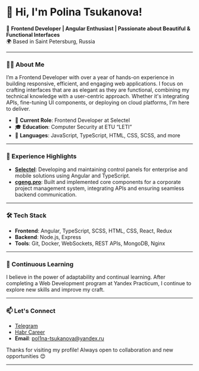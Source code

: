 
# 👋 Hi, I'm Polina Tsukanova!

🚀 **Frontend Developer | Angular Enthusiast | Passionate about Beautiful & Functional Interfaces**  
🌍 Based in Saint Petersburg, Russia

---

### 👩‍💻 About Me
I’m a Frontend Developer with over a year of hands-on experience in building responsive, efficient, and engaging web applications. I focus on crafting interfaces that are as elegant as they are functional, combining my technical knowledge with a user-centric approach. Whether it's integrating APIs, fine-tuning UI components, or deploying on cloud platforms, I'm here to deliver.

- 💼 **Current Role**: Frontend Developer at Selectel  
- 🎓 **Education**: Computer Security at ETU “LETI”  
- 💬 **Languages**: JavaScript, TypeScript, HTML, CSS, SCSS, and more

---

### 💼 Experience Highlights
- **[Selectel](https://selectel.ru/)**: Developing and maintaining control panels for enterprise and mobile solutions using Angular and TypeScript.
- **[cgeng.pro](https://cgeng.pro/)**: Built and implemented core components for a corporate project management system, integrating APIs and ensuring seamless backend communication.

---

### 🛠️ Tech Stack
- **Frontend**: Angular, TypeScript, SCSS, HTML, CSS, React, Redux
- **Backend**: Node.js, Express
- **Tools**: Git, Docker, WebSockets, REST APIs, MongoDB, Nginx

---

### 🌱 Continuous Learning
I believe in the power of adaptability and continual learning. After completing a Web Development program at Yandex Practicum, I continue to explore new skills and improve my craft.

---

### 📫 Let's Connect
- [Telegram](https://t.me/polexxka)
- [Habr Career](https://career.habr.com/pol1na-tsu)
- **Email**: pol1na-tsukanova@yandex.ru

Thanks for visiting my profile! Always open to collaboration and new opportunities 😊

---
